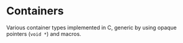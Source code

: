 # Containers

Various container types implemented in C, generic by using opaque pointers (`void *`) and macros.
